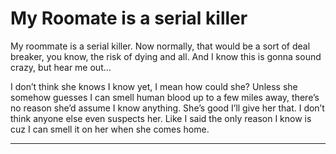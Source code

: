 # My Roomate is a serial killer

My roommate is a serial killer. Now normally, that would be a sort of deal breaker, you know, the risk of dying and all. And I know this is gonna sound crazy, but hear me out…

I don’t think she knows I know yet, I mean how could she? Unless she somehow guesses I can smell human blood up to a few miles away, there’s no reason she’d assume I know anything. She’s good I’ll give her that. I don’t think anyone else even suspects her. Like I said the only reason I know is cuz I can smell it on her when she comes home. 


------

